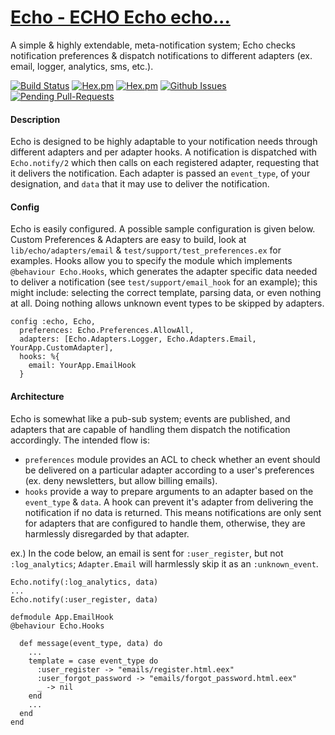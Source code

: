 [Echo - ECHO Echo echo...](https://en.wikipedia.org/wiki/Echo_(mythology))
======

A simple & highly extendable, meta-notification system; Echo checks notification preferences & dispatch notifications to different adapters (ex. email, logger, analytics, sms, etc.).

[![Build Status](https://travis-ci.org/zmoshansky/echo.svg)](https://travis-ci.org/zmoshansky/echo) [![Hex.pm](http://img.shields.io/hexpm/v/echo.svg)](https://hex.pm/packages/echo) [![Hex.pm](http://img.shields.io/hexpm/dt/echo.svg)](https://hex.pm/packages/echo) [![Github Issues](http://githubbadges.herokuapp.com/zmoshansky/echo/issues.svg)](https://github.com/zmoshansky/echo/issues) [![Pending Pull-Requests](http://githubbadges.herokuapp.com/zmoshansky/echo/pulls.svg)](https://github.com/zmoshansky/echo/pulls)

#### Description ####
Echo is designed to be highly adaptable to your notification needs through different adapters and per adapter hooks. A notification is dispatched with `Echo.notify/2` which then calls on each registered adapter, requesting that it delivers the notification. Each adapter is passed an `event_type`, of your designation, and `data` that it may use to deliver the notification.

#### Config ####
Echo is easily configured. A possible sample configuration is given below. Custom Preferences & Adapters are easy to build, look at `lib/echo/adapters/email` & `test/support/test_preferences.ex` for examples. Hooks allow you to specify the module which implements `@behaviour Echo.Hooks`, which generates the adapter specific data needed to deliver a notification (see `test/support/email_hook` for an example); this might include: selecting the correct template, parsing data, or even nothing at all. Doing nothing allows unknown event types to be skipped by adapters.

```
config :echo, Echo,
  preferences: Echo.Preferences.AllowAll,
  adapters: [Echo.Adapters.Logger, Echo.Adapters.Email, YourApp.CustomAdapter],
  hooks: %{
    email: YourApp.EmailHook
  }
```

#### Architecture ####
Echo is somewhat like a pub-sub system; events are published, and adapters that are capable of handling them dispatch the notification accordingly. The intended flow is:

- `preferences` module provides an ACL to check whether an event should be delivered on a particular adapter according to a user's preferences (ex. deny newsletters, but allow billing emails).
- `hooks` provide a way to prepare arguments to an adapter based on the `event_type` & `data`. A hook can prevent it's adapter from delivering the notification if no data is returned. This means notifications are only sent for adapters that are configured to handle them, otherwise, they are harmlessly disregarded by that adapter.

ex.) In the code below, an email is sent for `:user_register`, but not `:log_analytics`; `Adapter.Email` will harmlessly skip it as an `:unknown_event`.
```
Echo.notify(:log_analytics, data)
...
Echo.notify(:user_register, data)
```
```
defmodule App.EmailHook
@behaviour Echo.Hooks

  def message(event_type, data) do
    ...
    template = case event_type do
      :user_register -> "emails/register.html.eex"
      :user_forgot_password -> "emails/forgot_password.html.eex"
      _ -> nil
    end
    ...
  end
end
```
